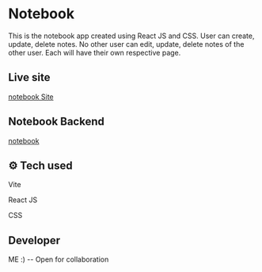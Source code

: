 
# Notebook

This is the notebook app created using React JS and CSS. User can create, update, delete notes. No other user can edit, update, delete notes of the other user. Each will have their own respective page.

## Live site

[notebook Site](https://scorcism-notebook.vercel.app/)

## Notebook Backend

[notebook](https://github.com/scorcism/notebook-backend)


## ⚙ Tech used

Vite 

React JS

CSS

## Developer 

ME :)  -- Open for collaboration

